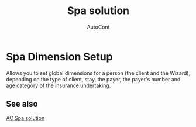 ﻿---
    title: "Spa solution"
    author: AutoCont
    ms.date: 04/30/2018
    ms.topic: article
    ms.prod: dynamics-nav-2017
    ms.contentlocale: en
    ms.lasthandoff: 04/30/2018
---

# Spa Dimension Setup

Allows you to set global dimensions for a person (the client and the Wizard), depending on the type of client, stay, the payer, the payer's number and age category of the insurance undertaking.  


## <a name="see-also"></a>See also
[AC Spa solution](ac-spa-solution.md)
